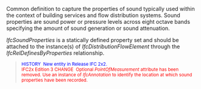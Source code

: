 ﻿Common definition to capture the properties of sound typically used within the context of building services and flow distribution systems. Sound properties are sound power or pressure levels across eight octave bands specifying the amount of sound generation or sound attenuation.

_IfcSoundProperties_ is a statically defined property set and should be attached to the instance(s) of _IfcDistributionFlowElement_ through the _IfcRelDefinesByProperties_ relationship.

> <small> <font color="#0000ff">
HISTORY&nbsp; New entity in Release IFC 2x2.</font><br>
  <font color="#ff0000">IFC2x Edition 3 CHANGE
&nbsp;Optional <i>PointOfMeasurement</i>
attribute has been removed. Use an instance of <i>IfcAnnotation</i>
to identify the location at which sound properties have been recorded.<br>
  </font>
  </small>
